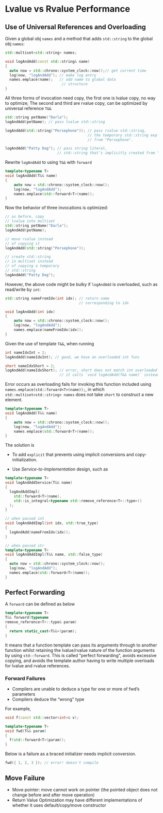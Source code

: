 # Lvalue vs Rvalue Performance

## Use of Universal References and Overloading

Given a global obj `names` and a method that adds `std::string` to the global obj `names`:
```cpp
std::multiset<std::string> names;

void logAndAdd(const std::string& name)
{
  auto now = std::chrono::system_clock::now();// get current time
  log(now, "logAndAdd"); // make log entry
  names.emplace(name);   // add name to global data
                          // structure
}
```

All three forms of invocation need copy, the first one is lvalue copy, no way to optimize; The second and third are rvalue copy, can be optimized by universal reference `T&&`
```cpp
std::string petName("Darla");
logAndAdd(petName); // pass lvalue std::string

logAndAdd(std::string("Persephone")); // pass rvalue std::string,
                                      // the temporary std::string explicitly created 
                                      // from "Persephone".

logAndAdd("Patty Dog"); // pass string literal, 
                        // std::string that’s implicitly created from "Patty Dog"
```

Rewrite `logAndAdd` to using `T&&` with `forward`
```cpp
template<typename T>
void logAndAdd(T&& name)
{
    auto now = std::chrono::system_clock::now();
    log(now, "logAndAdd");
    names.emplace(std::forward<T>(name));
}
```

Now the behavior of three invocations is optimized:
```cpp
// as before, copy
// lvalue into multiset
std::string petName("Darla");
logAndAdd(petName);

// move rvalue instead
// of copying it
logAndAdd(std::string("Persephone"));

// create std::string
// in multiset instead
// of copying a temporary
// std::string
logAndAdd("Patty Dog"); 
```

However, the above code might be bulky if `logAndAdd` is overloaded, such as read/write by `int`:
```cpp
std::string nameFromIdx(int idx); // return name
                                  // corresponding to idx

void logAndAdd(int idx)
{
    auto now = std::chrono::system_clock::now();
    log(now, "logAndAdd");
    names.emplace(nameFromIdx(idx));
}
```

Given the use of template `T&&`, when running 
```cpp
int nameIdxInt = 2;
logAndAdd(nameIdxInt); // good, we have an overloaded int func

short nameIdxShort = 2;
logAndAdd(nameIdxShort); // error, short does not match int overloaded func, 
                         // it calls `void logAndAdd(T&& name)` instead
```
Error occurs as overloading fails for invoking this function included using `names.emplace(std::forward<T>(name));`, in which `std::multiset<std::string> names` does not take `short` to construct a new element.
```cpp
template<typename T>
void logAndAdd(T&& name)
{
    auto now = std::chrono::system_clock::now();
    log(now, "logAndAdd");
    names.emplace(std::forward<T>(name));
}
```

The solution is 

* To add `explicit` that prevents using implicit conversions and copy-initialization.

* Use *Service-to-Implementation* design, such as
```cpp
template<typename T>
void logAndAddService(T&& name)
{
  logAndAddImpl(
    std::forward<T>(name),
    std::is_integral<typename std::remove_reference<T>::type>()
  );
}

// when passed int
void logAndAddImpl(int idx, std::true_type)
{
  logAndAdd(nameFromIdx(idx));
}

// when passed str
template<typename T>
void logAndAddImpl(T&& name, std::false_type)
{
  auto now = std::chrono::system_clock::now();
  log(now, "logAndAdd");
  names.emplace(std::forward<T>(name));
}
```

## Perfect Forwarding

A `forward` can be defined as below
```cpp
template<typename T>
T&& forward(typename
remove_reference<T>::type& param)
{
  return static_cast<T&&>(param);
}
```

It means that a function template can pass its arguments through to another function whilst retaining the lvalue/rvalue nature of the function arguments by using `std::forward`. This is called "perfect forwarding", avoids excessive copying, and avoids the template author having to write multiple overloads for lvalue and rvalue references.

### Forward Failures

* Compilers are unable to deduce a type for one or more of fwd’s parameters
* Compilers deduce the “wrong” type

For example,
```cpp
void f(const std::vector<int>& v);

template<typename T>
void fwd(T&& param)
{
  f(std::forward<T>(param));
}
```

Below is a failure as a braced initializer needs implicit conversion.
```cpp
fwd({ 1, 2, 3 }); // error! doesn't compile
```

## Move Failure

* Move pointer: move cannot work on pointer (the pointed object does not change before and after move operation)
* Return Value Optimization may have different implementations of whether it uses default/copy/move constructor